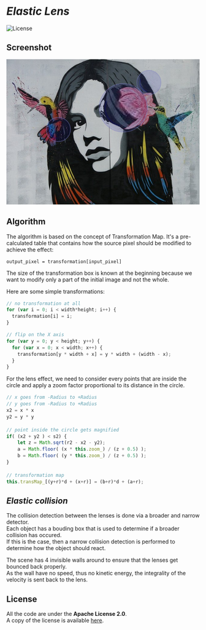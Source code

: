 # *Elastic Lens*

![License](https://img.shields.io/badge/license-Apache--2.0-blue.svg?style=flat-square)

## **Screenshot**

![screenshot](screenshot.png)


## **Algorithm**

The algorithm is based on the concept of Transformation Map. It's a pre-calculated table that contains how the source pixel 
should be modified to achieve the effect:

```
output_pixel = transformation[input_pixel]
```

The size of the transformation box is known at the beginning because we want to modify only a part of the initial image and 
not the whole.

Here are some simple transformations:

``` javascript
// no transformation at all
for (var i = 0; i < width*height; i++) {
  transformation[i] = i;
}
```

``` javascript
// flip on the X axis
for (var y = 0; y < height; y++) {
  for (var x = 0; x < width; x++) {
    transformation[y * width + x] = y * width + (width - x);
  }
}
```

For the lens effect, we need to consider every points that are inside the circle and apply a zoom factor proportional to its distance in the circle.

``` javascript
// x goes from -Radius to +Radius
// y goes from -Radius to +Radius
x2 = x * x
y2 = y * y

// point inside the circle gets magnified
if( (x2 + y2 ) < s2) {
    let z = Math.sqrt(r2 - x2 - y2);
    a = Math.floor( (x * this.zoom_) / (z + 0.5) );
    b = Math.floor( (y * this.zoom_) / (z + 0.5) );
}

// transformation map
this.transMap_[(y+r)*d + (x+r)] = (b+r)*d + (a+r);
```

## *Elastic collision*

The collision detection between the lenses is done via a broader and narrow detector.  
Each object has a bouding box that is used to determine if a broader collision has occured.  
If this is the case, then a narrow collision detection is performed to determine how the object should react.

The scene has 4 invisible walls around to ensure that the lenses get bounced back properly.  
As the wall have no speed, thus no kinetic energy, the integrality of the velocity is sent back to the lens.

## **License**

All the code are under the **Apache License 2.0**.  
A copy of the license is available [here](https://choosealicense.com/licenses/apache-2.0/).
